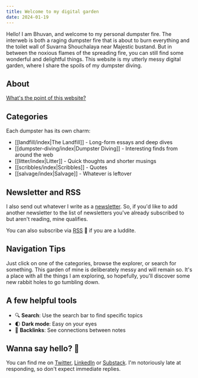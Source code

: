 ```yaml
---
title: Welcome to my digital garden
date: 2024-01-19
---
```


Hello! I am Bhuvan, and welcome to my personal dumpster fire. The interweb is both a raging dumpster fire that is about to burn everything and the toilet wall of Suvarna Shouchalaya near Majestic bustand. But in between the noxious flames of the spreading fire, you can still find some wonderful and delightful things. This website is my utterly messy digital garden, where I share the spoils of my dumpster diving.

## About
[What's the point of this website?](/about)

## Categories
Each dumpster has its own charm:
- [[landfill/index|The Landfill]] - Long-form essays and deep dives
- [[dumpster-diving/index|Dumpster Diving]] - Interesting finds from around the web
- [[litter/index|Litter]] - Quick thoughts and shorter musings
- [[scribbles/index|Scribbles]] - Quotes
- [[salvage/index|Salvage]] - Whatever is leftover

## Newsletter and RSS
I also send out whatever I write as a [newsletter](https://bhuvan.substack.com/). So, if you'd like to add another newsletter to the list of newsletters you've already subscribed to but aren't reading, mine qualifies.

You can also subscribe via [RSS](/index.xml) 📡 if you are a luddite. 

## Navigation Tips
Just click on one of the categories, browse the explorer, or search for something. This garden of mine is deliberately messy and will remain so. It's a place with all the things I am exploring, so hopefully, you'll discover some new rabbit holes to go tumbling down.

## A few helpful tools
- 🔍 **Search**: Use the search bar to find specific topics
- 🌓 **Dark mode**: Easy on your eyes
- 🔗 **Backlinks**: See connections between notes

## Wanna say hello? 👋
You can find me on [Twitter](https://x.com/bebhuvan), [LinkedIn](https://www.linkedin.com/in/bebhuvan/) or [Substack](https://substack.com/@alittlelessdumb). I'm notoriously late at responding, so don't expect immediate replies.
